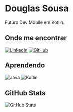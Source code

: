 # Douglas Sousa

Futuro Dev Mobile em Kotlin.

## Onde me encontrar

[![LinkedIn](https://img.shields.io/badge/LinkedIn-000000?style=for-the-badge&logo=linkedin&logoColor=white)](https://www.linkedin.com/in/douglassousadev/) [![GitHub](https://img.shields.io/badge/github-000000?style=for-the-badge&logo=github&logoColor=white)](https://github.com/dGsSousa)

## Aprendendo

![Java](https://img.shields.io/badge/java-%23ED8B00.svg?style=for-the-badge&logo=openjdk&logoColor=white) ![Kotlin](https://img.shields.io/badge/Kotlin-0095D5?&style=for-the-badge&logo=kotlin&logoColor=white)

## GitHub Stats

![GitHub Stats](https://github-readme-stats.vercel.app/api?username=dGsSousa&theme=transparent&bg_color=000&border_color=30A3DC&show_icons=true&icon_color=30A3DC&title_color=E94D5F&text_color=FFF)
